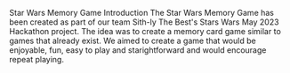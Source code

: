 Star Wars Memory Game
Introduction
The Star Wars Memory Game has been created as part of our team Sith-ly The Best's Stars Wars May 2023 Hackathon project. The idea was to create a memory card game similar to games that already exist. We aimed to create a game that would be enjoyable, fun, easy to play and starightforward and would encourage repeat playing. 
